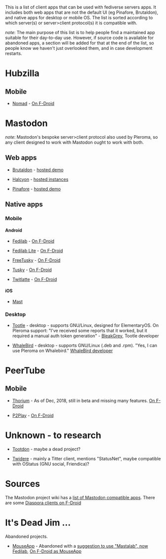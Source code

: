 This is a list of client apps that can be used with fediverse servers apps. It includes both web apps that are not the default UI (eg Pinafore, Brutaldon), and native apps for desktop or mobile OS. The list is sorted according to which server(s) or server>client protocol(s) it is compatible with.

*note*: The main purpose of this list is to help people find a maintained app suitable for their day-to-day use. However, if source code is available for abandoned apps, a section will be added for that at the end of the list, so people know we haven't just overlooked them, and in case development restarts.

# Hubzilla

## Mobile

* [Nomad](https://hub.disroot.org/channel/nomad) - [On F-Droid](https://f-droid.org/en/packages/com.dfa.hubzilla_android/)

# Mastodon

*note*: Mastodon's bespoke server>client protocol also used by Pleroma, so any client designed to work with Mastodon ought to work with both.

## Web apps

* [Brutaldon](https://github.com/jfmcbrayer/brutaldon) - [hosted demo](https://brutaldon.online/)

* [Halcyon](https://notabug.org/halcyon-suite/halcyon) - [hosted instances](https://notabug.org/halcyon-suite/halcyon/wiki/Instances)

* [Pinafore](https://github.com/nolanlawson/pinafore) - [hosted demo](https://pinafore.social/)

## Native apps

### Mobile

#### Android

* [Fedilab](https://fedilab.app/) - [On F-Droid](https://f-droid.org/en/packages/fr.gouv.etalab.mastodon/)

* [Fedilab Lite](https://codeberg.org/tom79/Fedilab_Lite) - [On F-Droid](https://f-droid.org/en/packages/app.fedilab.lite/)

* [FreeTusky](https://github.com/TheChiefMeat/FreeTusky) - [On F-Droid](https://f-droid.org/en/packages/com.thechiefmeat.freetusky/)

* [Tusky](https://tusky.app/) - [On F-Droid](https://f-droid.org/en/packages/com.keylesspalace.tusky/)

* [Twitlatte](https://github.com/moko256/twitlatte) - [On F-Droid](https://f-droid.org/en/packages/com.github.moko256.twitlatte/)

#### iOS

* [Mast](https://github.com/ShihabM/Mast)

### Desktop

* [Tootle](https://github.com/bleakgrey/tootle) - desktop - supports GNU/Linux, designed for ElementaryOS. On Pleroma support: "I've received some reports that it worked, but it required a manual auth token generation" - [BleakGrey](https://fosstodon.org/@bleakgrey/100764324025132200), Tootle developer

* [WhaleBird](https://whalebird.org/) - desktop - supports GNU/Linux (.deb and .rpm). "Yes, I can use Pleroma on Whalebird." [WhaleBird developer](https://mstdn.jp/@h3_poteto/100762416335413808)

# PeerTube

## Mobile

* [Thorium](https://github.com/sschueller/peertube-android) - As of Dec, 2018, still in beta and missing many features. [On F-Droid](https://f-droid.org/en/packages/net.schueller.peertube/)

* [P2Play](https://personaljournal.ca/p2play) - [On F-Droid](https://f-droid.org/en/packages/org.libre.agosto.p2play/)

# Unknown - to research

* [Tootdon](https://ja.mstdn.wiki/Tootdon) - maybe a dead project?

* [Twidere](https://f-droid.org/en/packages/org.mariotaku.twidere/) - mainly a Titter client, mentions "StatusNet", maybe compatible with OStatus (GNU social, Friendica)?


# Sources

The Mastodon project wiki has a [list of Mastodon compatible apps](https://github.com/tootsuite/documentation/blob/master/Using-Mastodon/Apps.md). There are some [Diaspora clients on F-Droid](https://search.f-droid.org/?q=diaspora&lang=en)

# It's Dead Jim ...

Abandoned projects.

* [MouseApp](https://github.com/cerisara/mousetodon) - Abandoned with a [suggestion to use "Mastalab", now Fedilab](https://cerisara.github.io/mousetodon/), [On F-Droid as MouseApp](https://f-droid.org/en/packages/fr.xtof54.mousetodon/)